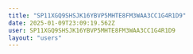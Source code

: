 ```yaml
---
title: "SP11XGQ9SHSJK16YBVP5MHTE8FM3WAA3CC1G4R1D9"
date: 2025-01-09T23:09:19.562Z
user: SP11XGQ9SHSJK16YBVP5MHTE8FM3WAA3CC1G4R1D9
layout: "users"
---
```

    